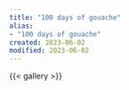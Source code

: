 ```yaml
---
title: "100 days of gouache"
alias:
- "100 days of gouache"
created: 2023-06-02
modified: 2023-06-02
---
```


{{< gallery >}} 